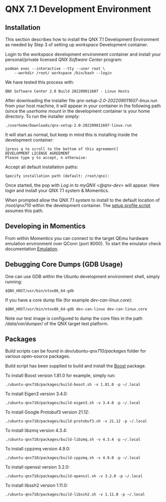 # QNX 7.1 Development Environment

## Installation

This section describes how to install the QNX 7.1 Development Environment as
needed by Step 3 of setting up _workspace_ Development container.

Login to the _workspace_ development environment container and install your
personal/private licensed _QNX Software Center_ program:

    podman exec --interactive --tty --user root \
        --workdir /root/ workspace /bin/bash --login

We have tested this process with:

    QNX Software Center 2.0 Build 202209011607 - Linux Hosts

After downloading the installer file _qnx-setup-2.0-202209011607-linux.run_ from
your host machine, it will appear in your container in the following path (since
the _userhome_ mount in the development container is your home directory. To run
the installer simply:

    ./userhome/Downloads/qnx-setup-2.0-202209011607-linux.run

It will start as normal, but keep in mind this is installing inside the
development container:

    [press q to scroll to the bottom of this agreement]
    DEVELOPMENT LICENSE AGREEMENT
    Please type y to accept, n otherwise:

Accept all default installation paths:

    Specify installation path (default: /root/qnx):

Once started, the pop with _Log in to myQNX <@qnx-dev>_ will appear. Here login
and install your QNX 7.1 system & Momentics.

When prompted allow the QNX 7.1 system to install to the default location of
_/root/qnx710_ within the development container. The
[setup profile script](setup-profile.sh) assumes this path.

## Developing in Momentics

From within Momentics you can connect to the target QEmu hardware emulation
environment over QConn (port 8000). To start the emulator check documentation
[Emulation](../emulation/).

## Debugging Core Dumps (GDB Usage)

One can use GDB within the Ubuntu development environment shell, simply running:

    $QNX_HOST/usr/bin/ntox86_64-gdb

If you have a core dump file (for example _dev-can-linux.core_):

    $QNX_HOST/usr/bin/ntox86_64-gdb dev-can-linux dev-can-linux.core

Note our test image is configured to dump the core files in the path
_/data/var/dumper/_ of the QNX target test platform.

## Packages

Build scripts can be found in _dev/ubuntu-qnx710/packages_ folder for various
open-source packages.

Build script has been supplied to build and install the
[Boost](https://www.boost.org/) package.

To install Boost version 1.81.0 for example, simply run:

    ./ubuntu-qnx710/packages/build-boost.sh -v 1.81.0 -p ~/.local

To install Eigen3 version 3.4.0:

    ./ubuntu-qnx710/packages/build-eigen3.sh -v 3.4.0 -p ~/.local

To install Google Protobuf3 version 21.12:

    ./ubuntu-qnx710/packages/build-protobuf3.sh -v 21.12 -p ~/.local

To install libzmq version 4.3.4:

    ./ubuntu-qnx710/packages/build-libzmq.sh -v 4.3.4 -p ~/.local

To install cppzmq version 4.9.0:

    ./ubuntu-qnx710/packages/build-cppzmq.sh -v 4.9.0 -p ~/.local

To install openssl version 3.2.0:

    ./ubuntu-qnx710/packages/build-openssl.sh -v 3.2.0 -p ~/.local

To install libssh2 version 1.11.0:

    ./ubuntu-qnx710/packages/build-libssh2.sh -v 1.11.0 -p ~/.local

